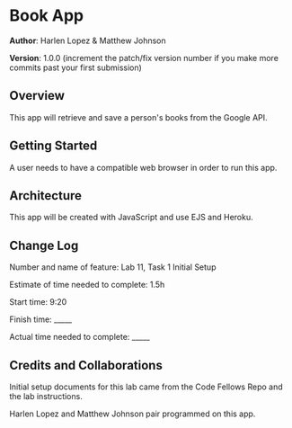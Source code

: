 # Book App

**Author**: Harlen Lopez & Matthew Johnson

**Version**: 1.0.0 (increment the patch/fix version number if you make more commits past your first submission)

## Overview
This app will retrieve and save a person's books from the Google API.

## Getting Started
A user needs to have a compatible web browser in order to run this app. 

## Architecture
This app will be created with JavaScript and use EJS and Heroku.

## Change Log

Number and name of feature: Lab 11, Task 1 Initial Setup

Estimate of time needed to complete: 1.5h

Start time: 9:20

Finish time: _____

Actual time needed to complete: _____

## Credits and Collaborations
Initial setup documents for this lab came from the Code Fellows Repo and the lab instructions.

Harlen Lopez and Matthew Johnson pair programmed on this app. 